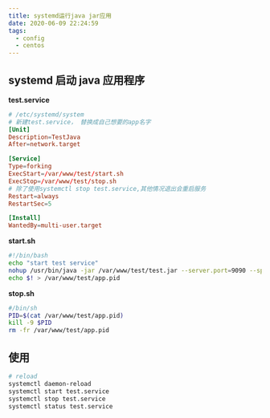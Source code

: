 ```yaml
---
title: systemd运行java jar应用
date: 2020-06-09 22:24:59
tags:
  - config
  - centos
---
```


## systemd 启动 java 应用程序

**test.service**

```conf
# /etc/systemd/system
# 新建test.service， 替换成自己想要的app名字
[Unit]
Description=TestJava
After=network.target

[Service]
Type=forking
ExecStart=/var/www/test/start.sh
ExecStop=/var/www/test/stop.sh
# 除了使用systemctl stop test.service,其他情况退出会重启服务
Restart=always
RestartSec=5

[Install]
WantedBy=multi-user.target
```

**start.sh**

```bash
#!/bin/bash
echo "start test service"
nohup /usr/bin/java -jar /var/www/test/test.jar --server.port=9090 --spring.profiles.active=test >/dev/null 2>&1 &
echo $! > /var/www/test/app.pid
```

**stop.sh**

```bash
#/bin/sh
PID=$(cat /var/www/test/app.pid)
kill -9 $PID
rm -fr /var/www/test/app.pid
```

## 使用

```bash
# reload
systemctl daemon-reload
systemctl start test.service
systemctl stop test.service
systemctl status test.service
```
